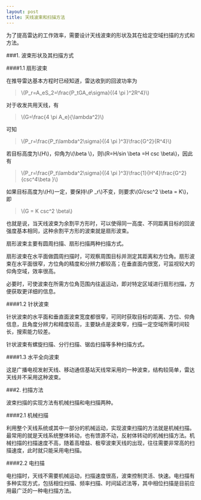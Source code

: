 ```yaml
---
layout: post
title: 天线波束和扫描方法
---
```


为了提高雷达的工作效率，需要设计天线波束的形状及其在给定空域扫描的方式和方法。

###1. 波束形状及其扫描方式

####1.1 扇形波束

在推导雷达基本方程时已经知道，雷达收到的回波功率为

>\\(P\_r=A\_eS\_2=\frac{P\_tGA_e\sigma}{(4 \pi )^2R^4}\\)

对于收发共用天线，有

>\\(G=\frac{4 \pi A_e}{\lambda^2}\\)

可知

>\\(P\_r=\frac{P\_t\lambda^2\sigma}{(4 \pi )^3}\frac{G^2}{R^4}\\)

若目标高度为\\(H\\)，仰角为\\(\beta \\)，则\\(R=H/sin \beta =H csc \beta\\)，因此有

>\\(P\_r=\frac{P\_t\lambda^2\sigma}{(4 \pi )^3}\frac{1}{H^4}\frac{G^2}{csc^4\beta }\\)

如果目标高度为\\(H\\)一定，要保持\\(P _r\\)不变，则要求\\(G/csc^2 \beta = K\\)，即

>\\(G = K csc^2 \beta\\)

也就是说，当天线波束为余割平方形时，可以使得同一高度、不同距离目标的回波强度基本相同，这种余割平方形的波束就是扇形波束。

扇形波束主要有圆周扫描、扇形扫描两种扫描方式。

扇形波束在水平面做圆周扫描时，可观察周围目标并测定其距离和方位角。扇形波束在水平面很窄，方位角的精度和分辨力都较高；在垂直面内很宽，可监视较大的仰角空域，效率很高。

必要时，可使波束在所需方位角范围内往返运动，即对特定区域进行扇形扫描，方便获取更详细的信息。

####1.2 针状波束

针状波束的水平面和垂直面波束宽度都很窄，可同时获取目标的距离、方位、仰角信息，且角度分辨力和精度较高，主要缺点是波束窄，扫描一定空域所需时间较长，搜索能力较差。

针状波束有螺旋扫描、分行扫描、锯齿扫描等多种扫描方式。

####1.3 水平全向波束

这是广播电视发射天线、移动通信基站天线常采用的一种波束，结构较简单，雷达天线并不采用这种波束。

###2. 扫描方法

波束扫描的实现方法有机械扫描和电扫描两种。

####2.1 机械扫描

利用整个天线系统或其中一部分的机械运动，实现波束扫描的方法就是机械扫描。最常用的就是天线系统整体转动，也有馈源不动，反射体转动的机械扫描方法。机械扫描的扫描速度不高，随着高增益、极窄波束天线的出现，往往需要非常高的扫描速度，此时就只能采用电扫描。

####2.2 电扫描

电扫描时，天线不需要机械运动，扫描速度很高，波束控制灵活、快速。电扫描有多种实现方式，包括相位扫描、频率扫描、时间延迟法等，其中相位扫描是目前应用最广泛的一种电扫描方法。
